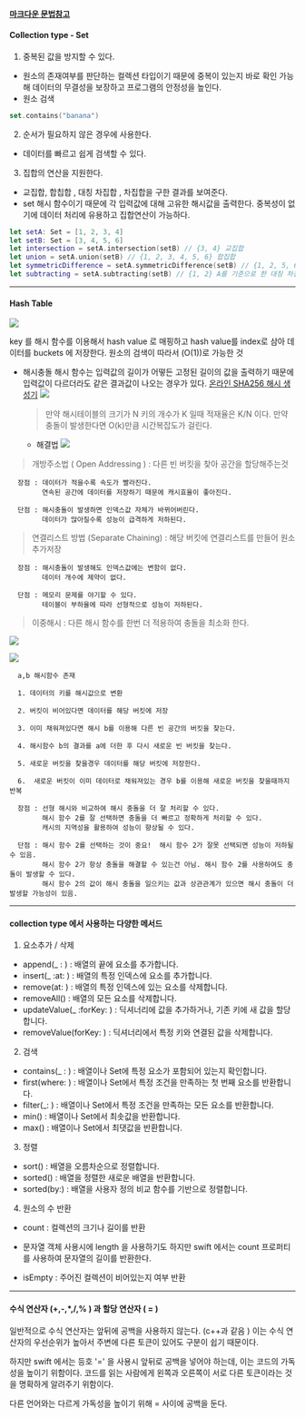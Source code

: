 #### [마크다운 문법참고](https://gist.github.com/ihoneymon/652be052a0727ad59601)

#### Collection type - Set

1. 중복된 값을 방지할 수 있다.

- 원소의 존재여부를 판단하는 컬렉션 타입이기 때문에 중복이 있는지 바로 확인 가능해 데이터의 무결성을 보장하고 프로그램의 안정성을 높인다.
- 원소 검색

```swift
set.contains("banana")
```

2. 순서가 필요하지 않은 경우에 사용한다.

- 데이터를 빠르고 쉽게 검색할 수 있다.

3. 집합의 연산을 지원한다.

- 교집합, 합칩합 , 대칭 차집합 , 차집합을 구한 결과를 보여준다.
- set 해시 함수이기 때문에 각 입력값에 대해 고유한 해시값을 출력한다. 중복성이 없기에 데이터 처리에 유용하고 집합연산이 가능하다.

```swift
let setA: Set = [1, 2, 3, 4]
let setB: Set = [3, 4, 5, 6]
let intersection = setA.intersection(setB) // {3, 4} 교집합
let union = setA.union(setB) // {1, 2, 3, 4, 5, 6} 합집합
let symmetricDifference = setA.symmetricDifference(setB) // {1, 2, 5, 6} 차집합
let subtracting = setA.subtracting(setB) // {1, 2} A를 기준으로 한 대칭 차집합
```

---

#### Hash Table

![](https://upload.wikimedia.org/wikipedia/commons/thumb/7/7d/Hash_table_3_1_1_0_1_0_0_SP.svg/440px-Hash_table_3_1_1_0_1_0_0_SP.svg.png)

key 를 해시 함수를 이용해서 hash value 로 매핑하고 hash value를 index로 삼아 데이터를 buckets 에 저장한다.
원소의 검색이 따라서 (O(1))로 가능한 것

- 해시충돌
  해시 함수는 입력값의 길이가 어떻든 고정된 길이의 값을 출력하기 때문에 입력값이 다르더라도 같은 결과값이 나오는 경우가 있다.
  [온라인 SHA256 해시 생성기](https://www.convertstring.com/ko/Hash/SHA256)
  ![](https://upload.wikimedia.org/wikipedia/commons/thumb/5/58/Hash_table_4_1_1_0_0_1_0_LL.svg/480px-Hash_table_4_1_1_0_0_1_0_LL.svg.png)

  > 만약 해시테이블의 크기가 N 키의 개수가 K 일때 적재율은 K/N 이다. 만약 충돌이 발생한다면 O(k)만큼 시간복잡도가 걸린다.

  - 해결법
    ![](https://img1.daumcdn.net/thumb/R1280x0/?scode=mtistory2&fname=https%3A%2F%2Fblog.kakaocdn.net%2Fdn%2FCoiPf%2Fbtq2qyoJVrN%2FERiH4UbKnKHQyF4R0HGjOk%2Fimg.png)

> 개방주소법 ( Open Addressing ) : 다른 빈 버킷을 찾아 공간을 할당해주는것

      장점 : 데이터가 적을수록 속도가 빨라진다.
            연속된 공간에 데이터를 저장하기 때문에 캐시효율이 좋아진다.

      단점 : 해시충돌이 발생하면 인덱스값 자체가 바뀌어버린다.
            데이터가 많아질수록 성능이 급격하게 저하된다.

> 연결리스트 방법 (Separate Chaining) : 해당 버킷에 연결리스트를 만들어 원소 추가저장

      장점 : 해시충돌이 발생해도 인덱스값에는 변함이 없다.
            데이터 개수에 제약이 없다.

      단점 : 메모리 문제를 야기할 수 있다.
            테이블이 부하율에 따라 선형적으로 성능이 저하된다.

> 이중해시 : 다른 해시 함수를 한번 더 적용하여 충돌을 최소화 한다.

![](https://mblogthumb-phinf.pstatic.net/MjAxODA2MTdfMTIg/MDAxNTI5MTYzMTA1MjIy.Ia7uXwH23g5uoQNpasIT1ayX_yjmdYaxpSManBJCQXIg.bHGn8xFDGwPfwTNwjDxqrcLSiZaMDhlNJ1f6uCcdUxcg.PNG.beaqon/스크린샷_2018-06-17_오전_12.30.48.png?type=w800)

![](https://mblogthumb-phinf.pstatic.net/MjAxODA2MTZfMTIg/MDAxNTI5MTU2NDY3NTky.zqCfnIm_w4BhiunuJhT0f-Qhf9AkYnLSstBXRL9WKC8g.7h2cLgIS88cli3mplXSwuHROVUxKUVTjiOHeqCPbdtwg.PNG.beaqon/스크린샷_2018-06-16_오후_10.40.52.png?type=w800)

      a,b 해시함수 존재

      1. 데이터의 키를 해시값으로 변환

      2. 버킷이 비어있다면 데이터를 해당 버킷에 저장

      3. 이미 채워져있다면 해시 b를 이용해 다른 빈 공간의 버킷을 찾는다.

      4. 해시함수 b의 결과를 a에 더한 후 다시 새로운 빈 버킷을 찾는다.

      5. 새로운 버킷을 찾을경우 데이터를 해당 버킷에 저장한다.

      6.  새로운 버킷이 이미 데이터로 채워져있는 경우 b를 이용해 새로운 버킷을 찾을때까지 반복

      장점 : 선형 해시와 비교하여 해시 충돌을 더 잘 처리할 수 있다.
            해시 함수 2를 잘 선택하면 충돌을 더 빠르고 정확하게 처리할 수 있다.
            캐시의 지역성을 활용하여 성능이 향상될 수 있다.

      단점 : 해시 함수 2를 선택하는 것이 중요!  해시 함수 2가 잘못 선택되면 성능이 저하될 수 있음.
            해시 함수 2가 항상 충돌을 해결할 수 있는건 아님. 해시 함수 2를 사용하여도 충돌이 발생할 수 있다.
            해시 함수 2의 값이 해시 충돌을 일으키는 값과 상관관계가 있으면 해시 충돌이 더 발생할 가능성이 있음.

---

#### collection type 에서 사용하는 다양한 메서드

1. 요소추가 / 삭제

- append(\_ : ) : 배열의 끝에 요소를 추가합니다.
- insert(\_ :at: ) : 배열의 특정 인덱스에 요소를 추가합니다.
- remove(at: ) : 배열의 특정 인덱스에 있는 요소를 삭제합니다.
- removeAll() : 배열의 모든 요소를 삭제합니다.
- updateValue(\_ :forKey: ) : 딕셔너리에 값을 추가하거나, 기존 키에 새 값을 할당합니다.
- removeValue(forKey: ) : 딕셔너리에서 특정 키와 연결된 값을 삭제합니다.

2. 검색

- contains(\_ : ) : 배열이나 Set에 특정 요소가 포함되어 있는지 확인합니다.
- first(where: ) : 배열이나 Set에서 특정 조건을 만족하는 첫 번째 요소를 반환합니다.
- filter(\_: ) : 배열이나 Set에서 특정 조건을 만족하는 모든 요소를 반환합니다.
- min() : 배열이나 Set에서 최솟값을 반환합니다.
- max() : 배열이나 Set에서 최댓값을 반환합니다.

3. 정렬

- sort() : 배열을 오름차순으로 정렬합니다.
- sorted() : 배열을 정렬한 새로운 배열을 반환합니다.
- sorted(by:) : 배열을 사용자 정의 비교 함수를 기반으로 정렬합니다.

4. 원소의 수 반환

- count : 컬렉션의 크기나 길이를 반환

* 문자열 객체 사용시에 length 을 사용하기도 하지만 swift 에서는 count 프로퍼티를 사용하여 문자열의 길이를 반환한다.

- isEmpty : 주어진 컬렉션이 비어있는지 여부 반환

---

#### 수식 연산자 (+,-,\*,/,% ) 과 할당 연산자 ( = )

일반적으로 수식 연산자는 앞뒤에 공백을 사용하지 않는다. (c++과 같음 )
이는 수식 연산자의 우선순위가 높아서 주변에 다른 토큰이 있어도 구분이 쉽기 때문이다.

하지만 swift 에서는 등호 '=' 을 사용시 앞뒤로 공백을 넣어야 하는데, 이는 코드의 가독성을 높이기 위함이다.
코드를 읽는 사람에게 왼쪽과 오른쪽이 서로 다른 토큰이라는 것을 명확하게 알려주기 위함이다.

다른 언어와는 다르게 가독성을 높이기 위해 = 사이에 공백을 둔다.
